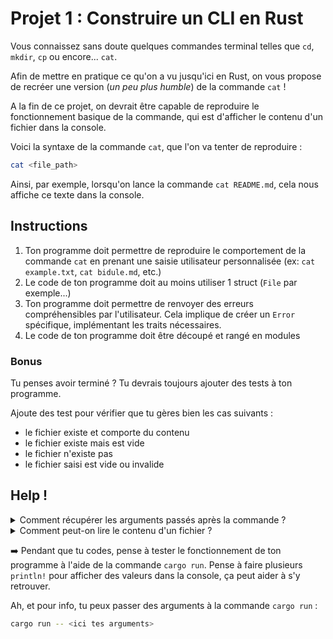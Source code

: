 # Projet 1 : Construire un CLI en Rust

Vous connaissez sans doute quelques commandes terminal telles que `cd`, `mkdir`, `cp` ou encore... `cat`.

Afin de mettre en pratique ce qu'on a vu jusqu'ici en Rust, on vous propose de recréer une version (_un peu plus humble_) de la commande `cat` !

A la fin de ce projet, on devrait être capable de reproduire le fonctionnement basique de la commande, qui est d'afficher le contenu d'un fichier dans la console.

Voici la syntaxe de la commande `cat`, que l'on va tenter de reproduire :

```sh
cat <file_path>
```

Ainsi, par exemple, lorsqu'on lance la commande `cat README.md`, cela nous affiche ce texte dans la console.

## Instructions

1. Ton programme doit permettre de reproduire le comportement de la commande `cat` en prenant une saisie utilisateur personnalisée (ex: `cat example.txt`, `cat bidule.md`, etc.)
2. Le code de ton programme doit au moins utiliser 1 struct (`File` par exemple...)
3. Ton programme doit permettre de renvoyer des erreurs compréhensibles par l'utilisateur. Cela implique de créer un `Error` spécifique, implémentant les traits nécessaires.
4. Le code de ton programme doit être découpé et rangé en modules

### Bonus

Tu penses avoir terminé ? Tu devrais toujours ajouter des tests à ton programme.

Ajoute des test pour vérifier que tu gères bien les cas suivants :
- le fichier existe et comporte du contenu
- le fichier existe mais est vide
- le fichier n'existe pas
- le fichier saisi est vide ou invalide

## Help !

<details>
<summary>Comment récupérer les arguments passés après la commande ?</summary>
Pour cela, la librairie std de Rust nous permet de récupérer les arguments via <strong>std::env::args</strong>. Une petite recherche sur la <a href="https://doc.rust-lang.org/std/">documentation de std</a> devrait t'aiguiller
</details>

<details>
<summary>Comment peut-on lire le contenu d'un fichier ?</summary>
Là aussi, on compte sur la librairie std pour nous filer un coup de main. Regarde du côté de <a href="https://doc.rust-lang.org/std/fs/index.html">std::fs</a>, tu devrais trouver ton bonheur.
</details>

➡️ Pendant que tu codes, pense à tester le fonctionnement de ton programme à l'aide de la commande `cargo run`. Pense à faire plusieurs `println!` pour afficher des valeurs dans la console, ça peut aider à s'y retrouver.

Ah, et pour info, tu peux passer des arguments à la commande `cargo run` :

```sh
cargo run -- <ici tes arguments>
```


